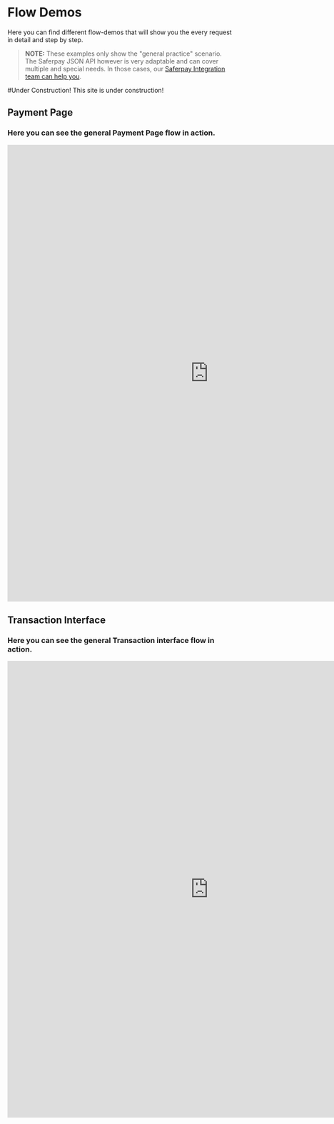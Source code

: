 # Flow Demos

Here you can find different flow-demos that will show you the every request in detail and step by step.
>
><i class="glyphicon glyphicon-hand-right"></i> **NOTE:** These examples only show the "general practice" scenario. The Saferpay JSON API however is very adaptable and can cover multiple and special needs. In those cases, our [Saferpay Integration team can help you](https://saferpay.github.io/sndbx/contact.html).
>

#Under Construction!
This site is under construction!

## <a name="paymentpage"></a> Payment Page

### Here you can see the general Payment Page flow in action.
<iframe id="frame" src='https://shop.saferpay.eu/SafpGithub/pp_initialize.php' style='height: 1024px; width: 900px; border: none; background-color: white;'></iframe>

## <a name="transactioninterface"></a> Transaction Interface

### Here you can see the general Transaction interface flow in action.
<iframe id="frame" src='https://shop.saferpay.eu/SafpGithub/initialize.php' style='height: 1024px; width: 900px; border: none; background-color: white;'></iframe>
